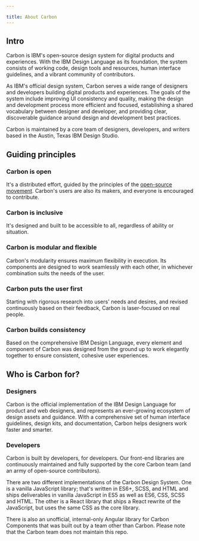 ```yaml
---

title: About Carbon
---
```


## Intro

Carbon is IBM's open-source design system for digital products and experiences. With the IBM Design Language as its foundation, the system consists of working code, design tools and resources, human interface guidelines, and a vibrant community of contributors.

As IBM's official design system, Carbon serves a wide range of designers and developers building digital products and experiences. The goals of the system include improving UI consistency and quality, making the design and development process more efficient and focused, establishing a shared vocabulary between designer and developer, and providing clear, discoverable guidance around design and development best practices.

Carbon is maintained by a core team of designers, developers, and writers based in the Austin, Texas IBM Design Studio.

## Guiding principles

### Carbon is open
It's a distributed effort, guided by the principles of the [open-source movement](https://en.wikipedia.org/wiki/Open-source-software_movement). Carbon's users are also its makers, and everyone is encouraged to contribute.

### Carbon is inclusive
It's designed and built to be accessible to all, regardless of ability or situation.

### Carbon is modular and flexible
Carbon's modularity ensures maximum flexibility in execution. Its components are designed to work seamlessly with each other, in whichever combination suits the needs of the user.

### Carbon puts the user first
Starting with rigorous research into users' needs and desires, and revised continuously based on their feedback, Carbon is laser-focused on real people.

### Carbon builds consistency
Based on the comprehensive IBM Design Language, every element and component of Carbon was designed from the ground up to work elegantly together to ensure consistent, cohesive user experiences.


## Who is Carbon for?

### Designers

Carbon is the official implementation of the IBM Design Language for product and web designers, and represents an ever-growing ecosystem of design assets and guidance. With a comprehensive set of human interface guidelines, design kits, and documentation, Carbon helps designers work faster and smarter.  

### Developers
Carbon is built by developers, for developers. Our front-end libraries are continuously maintained and fully supported by the core Carbon team (and an army of open-source contributors).

There are two different implementations of the Carbon Design System. One is a vanilla JavaScript library; that's written in ES6+, SCSS, and HTML and ships deliverables in vanilla JavaScript in ES5 as well as ES6, CSS, SCSS and HTML. The other is a React library that ships a React rewrite of the JavaScript, but uses the same CSS as the core library.

There is also an unofficial, internal-only Angular library for Carbon Components that was built out by a team other than Carbon. Please note that the Carbon team does not maintain this repo.

